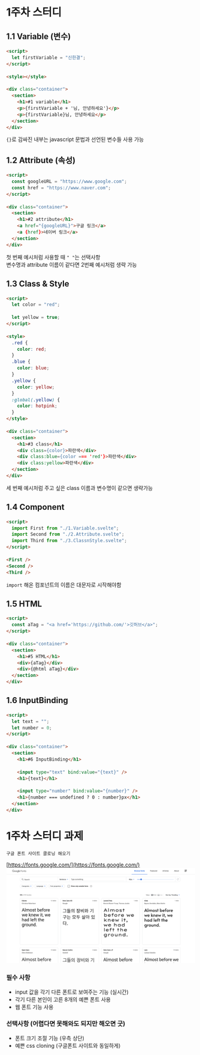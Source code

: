 # 1주차 스터디

## 1.1 Variable (변수)

```html
<script>
  let firstVariable = "신한결";
</script>

<style></style>

<div class="container">
  <section>
    <h1>#1 variable</h1>
    <p>{firstVariable + '님, 안녕하세요'}</p>
    <p>{firstVariable}님, 안녕하세요</p>
  </section>
</div>
```

`{}`로 감싸진 내부는 javascript 문법과 선언된 변수들 사용 가능

## 1.2 Attribute (속성)

```html
<script>
  const googleURL = "https://www.google.com";
  const href = "https://www.naver.com";
</script>

<div class="container">
  <section>
    <h1>#2 attribute</h1>
    <a href="{googleURL}">구글 링크</a>
    <a {href}>네이버 링크</a>
  </section>
</div>
```

첫 번째 예시처럼 사용할 때 `" "`는 선택사항  
변수명과 attribute 이름이 같다면 2번째 예시처럼 생략 가능

## 1.3 Class & Style

```html
<script>
  let color = "red";

  let yellow = true;
</script>

<style>
  .red {
    color: red;
  }
  .blue {
    color: blue;
  }
  .yellow {
    color: yellow;
  }
  :global(.yellow) {
    color: hotpink;
  }
</style>

<div class="container">
  <section>
    <h1>#3 class</h1>
    <div class={color}>파란색</div>
    <div class:blue={color === 'red'}>파란색</div>
    <div class:yellow>파란색</div>
  </section>
</div>

```

세 번째 예시처럼 주고 싶은 class 이름과 변수명이 같으면 생략가능

## 1.4 Component

```html
<script>
  import First from "./1.Variable.svelte";
  import Second from "./2.Attribute.svelte";
  import Third from "./3.ClassnStyle.svelte";
</script>

<First />
<Second />
<Third />
```

`import` 해온 컴포넌트의 이름은 대문자로 시작해야함

## 1.5 HTML

```html
<script>
  const aTag = "<a href='https://github.com/'>깃허브</a>";
</script>

<div class="container">
  <section>
    <h1>#5 HTML</h1>
    <div>{aTag}</div>
    <div>{@html aTag}</div>
  </section>
</div>
```

## 1.6 InputBinding

```html
<script>
  let text = "";
  let number = 0;
</script>

<div class="container">
  <section>
    <h1>#6 InputBinding</h1>

    <input type="text" bind:value="{text}" />
    <h1>{text}</h1>

    <input type="number" bind:value="{number}" />
    <h1>{number === undefined ? 0 : number}px</h1>
  </section>
</div>
```

# 1주차 스터디 과제

```
구글 폰트 사이트 클로닝 해오기
```

[https://fonts.google.com/](https://fonts.google.com/)
![](../image/스크린샷%202020-08-31%20오전%201.00.41.png)

### 필수 사항

- input 값을 각기 다른 폰트로 보여주는 기능 (실시간)
- 각기 다른 본인이 고른 8개의 예쁜 폰트 사용
- 웹 폰트 기능 사용

### 선택사항 (어렵다면 못해와도 되지만 해오면 굿)

- 폰트 크기 조절 기능 (우측 상단)
- 예쁜 css cloning (구글폰트 사이트와 동일하게)
